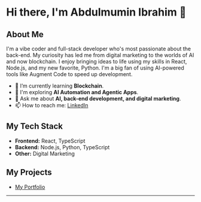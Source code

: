 # Hi there, I'm Abdulmumin Ibrahim 👋

## About Me

I'm a vibe coder and full-stack developer who's most passionate about the back-end. My curiosity has led me from digital marketing to the worlds of AI and now blockchain. I enjoy bringing ideas to life using my skills in React, Node.js, and my new favorite, Python. I'm a big fan of using AI-powered tools like Augment Code to speed up development.

- 🌱 I’m currently learning **Blockchain**.
- 🔭 I'm exploring **AI Automation and Agentic Apps**.
- 💬 Ask me about **AI, back-end development, and digital marketing**.
- 📫 How to reach me: [LinkedIn](https://www.linkedin.com/in/abdulmumin-ibrahim-31a3ab357)

## My Tech Stack

- **Frontend:** React, TypeScript
- **Backend:** Node.js, Python, TypeScript
- **Other:** Digital Marketing

## My Projects

- [My Portfolio](https://potfolio-lilac-one.vercel.app/)

---